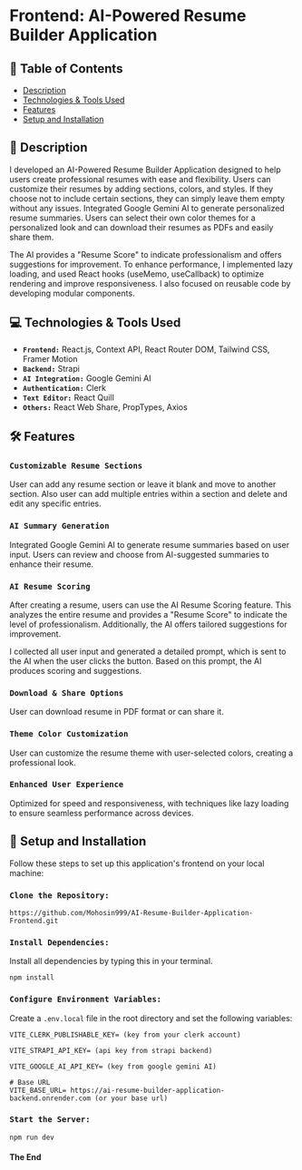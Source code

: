 # Frontend: AI-Powered Resume Builder Application

## 📑 Table of Contents

- [Description](#-description)
- [Technologies & Tools Used](#-technologies--tools-used)
- [Features](#-features)
- [Setup and Installation](#-setup-and-installation)

## 📄 Description

I developed an AI-Powered Resume Builder Application designed to help users create professional resumes with ease and flexibility. Users can customize their resumes by adding sections, colors, and styles. If they choose not to include certain sections, they can simply leave them empty without any issues. Integrated Google Gemini AI to generate personalized resume summaries. Users can select their own color themes for a personalized look and can download their resumes as PDFs and easily share them.

The AI provides a "Resume Score" to indicate professionalism and offers suggestions for improvement. To enhance performance, I implemented lazy loading, and used React hooks (useMemo, useCallback) to optimize rendering and improve responsiveness. I also focused on reusable code by developing modular components.

## 💻 Technologies & Tools Used

- **`Frontend:`** React.js, Context API, React Router DOM, Tailwind CSS, Framer Motion
- **`Backend:`** Strapi
- **`AI Integration:`** Google Gemini AI
- **`Authentication:`** Clerk
- **`Text Editor:`** React Quill
- **`Others:`** React Web Share, PropTypes, Axios

## 🛠 Features

### `Customizable Resume Sections`

User can add any resume section or leave it blank and move to another section. Also user can add multiple entries within a section and delete and edit any specific entries.

### `AI Summary Generation`

Integrated Google Gemini AI to generate resume summaries based on user input. Users can review and choose from AI-suggested summaries to enhance their resume.

### `AI Resume Scoring`

After creating a resume, users can use the AI Resume Scoring feature. This analyzes the entire resume and provides a "Resume Score" to indicate the level of professionalism. Additionally, the AI offers tailored suggestions for improvement.

I collected all user input and generated a detailed prompt, which is sent to the AI when the user clicks the button. Based on this prompt, the AI produces scoring and suggestions.

### `Download & Share Options`

User can download resume in PDF format or can share it.

### `Theme Color Customization`

User can customize the resume theme with user-selected colors, creating a professional look.

### `Enhanced User Experience`

Optimized for speed and responsiveness, with techniques like lazy loading to ensure seamless performance across devices.

## 🚀 Setup and Installation

Follow these steps to set up this application's frontend on your local machine:

### `Clone the Repository:`

```
https://github.com/Mohosin999/AI-Resume-Builder-Application-Frontend.git
```

### `Install Dependencies:`

Install all dependencies by typing this in your terminal.

```
npm install
```

### `Configure Environment Variables:`

Create a `.env.local` file in the root directory and set the following variables:

```
VITE_CLERK_PUBLISHABLE_KEY= (key from your clerk account)

VITE_STRAPI_API_KEY= (api key from strapi backend)

VITE_GOOGLE_AI_API_KEY= (key from google gemini AI)

# Base URL
VITE_BASE_URL= https://ai-resume-builder-application-backend.onrender.com (or your base url)
```

### `Start the Server:`

```
npm run dev
```

#### The End
